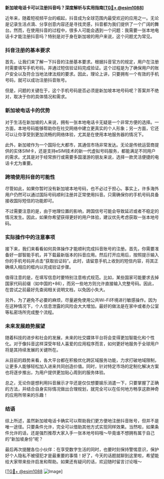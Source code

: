 **新加坡电话卡可以注册抖音吗？深度解析与实用指南[[TG💪+ @esim1088](https://t.me/s/esim1088)]**

近年来，随着短视频平台的崛起，抖音成为全球范围内最受欢迎的应用之一。无论是记录生活点滴、分享创意内容还是寻找灵感，抖音都为我们提供了一个广阔的舞台。然而，在使用抖音的过程中，很多人可能会遇到一个问题：我需要一张本地电话卡才能注册抖音吗？特别是对于身在新加坡的用户来说，这个问题尤为常见。

### 抖音注册的基本要求

首先，让我们来了解一下抖音的注册基本要求。根据抖音官方的规定，用户在注册时需要填写手机号码，并通过短信验证码完成验证。这个过程是为了确保用户的账户安全以及符合当地法律法规的要求。因此，理论上讲，只要拥有一个有效的手机号码，就可以成功注册抖音账号。

但是，问题的关键在于，这个手机号码是否必须是新加坡本地号码呢？答案并不绝对，取决于你的具体情况和需求。

### 新加坡电话卡的优势

对于生活在新加坡的人来说，拥有一张本地电话卡无疑是一个非常方便的选择。一方面，本地号码能够帮助你在社交网络中建立更真实的个人形象；另一方面，它还可以让你享受到更加流畅的网络体验，尤其是在使用本地服务器的情况下。

此外，新加坡作为一个国际化大都市，其通信市场非常发达。无论是传统运营商提供的实体SIM卡，还是支持eSIM技术的新一代虚拟号码服务，都能满足不同用户的需求。尤其是对于经常旅行或需要多国漫游的朋友来说，选择一款灵活便捷的电话卡尤为重要。

### 跨境使用抖音的可能性

尽管如此，如果你暂时没有新加坡本地号码，也不必过于担心。事实上，许多海外用户仍然可以通过国际号码顺利注册并正常使用抖音。只需确保你的手机号码具备接收国际短信的功能即可。

不过需要注意的是，由于地理位置的影响，跨国信号可能会导致延迟或者不稳定的情况发生。因此，如果你希望获得更好的用户体验，建议优先考虑获取一张本地号码。

### 实际操作中的注意事项

接下来，我们来看看如何具体操作才能顺利完成抖音账号的注册。首先，你需要准备好一部智能手机，并下载最新版本的抖音应用。然后打开应用后，按照提示输入你的手机号码并点击“获取验证码”。此时，请留意手机上收到的短信内容，将其正确填入相应的框内以完成验证步骤。

值得注意的是，在填写信息时要特别注意格式规范。比如，某些国家可能要求去掉国家代码前缀（如中国的+86），而另一些地方则允许直接输入完整号码。因此，在尝试之前最好先查阅相关说明文档，以免因小失大。

另外，为了避免不必要的麻烦，尽量避免使用公共Wi-Fi环境进行敏感操作。因为在这种情况下，个人信息泄露的风险会大大增加。最好的做法是在家中或者办公室等私密场所完成整个流程。

### 未来发展趋势展望

随着科技的进步和社会的发展，未来的社交媒体平台将会变得更加智能化和个性化。对于像抖音这样深受年轻人喜爱的应用程序而言，如何更好地服务于全球用户将是其持续发展的关键所在。

从目前的趋势来看，各大平台都在积极优化跨区域服务功能，力求打破地域限制，让更多人能够轻松加入进来共同创造价值。同时，针对特定市场的定制化解决方案也将逐步推出，为用户提供更加贴心周到的服务体验。

总之，无论你是想利用抖音展示才华还是仅仅想要娱乐消遣一下，只要掌握了正确的方法，并结合自身实际情况做出合理规划，就完全可以在任何地方畅享这款神奇的应用所带来的乐趣！

### 结语

综上所述，虽然新加坡电话卡确实可以帮助我们更方便地注册抖音账号，但并不是唯一途径。只要条件允许，完全可以借助其他方式实现同样效果。当然啦，如果条件允许的话，还是强烈推荐大家入手一张本地号码哦～毕竟谁不想拥有属于自己的“新加坡身份”呢？

最后再次提醒各位小伙伴：在享受数字生活的同时，也要时刻保持警惕意识，保护好个人隐私不被侵犯才是最重要的事情！好了，今天的话题就聊到这里啦，希望能给大家带来些许启发和帮助。如果还有疑问的话，欢迎随时留言讨论哦～

[[TG💪+ @esim1088](https://t.me/s/esim1088) ![Image](https://i.postimg.cc/4NQfJmqS/Snipaste-2025-05-13-00-14-12.png)]